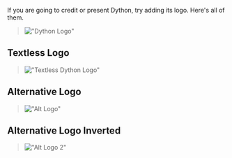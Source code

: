 If you are going to credit or present Dython, try adding its logo. Here's all of them.

>!["Dython Logo"](https://raw.githubusercontent.com/Sombrero64/Dython/master/docs/DythonLogoText.png)

## Textless Logo

>!["Textless Dython Logo"](https://raw.githubusercontent.com/Sombrero64/Dython/master/docs/DythonLogo.png)

## Alternative Logo

>!["Alt Logo"](https://raw.githubusercontent.com/Sombrero64/Dython/master/docs/DythonAltLogoA.png)

## Alternative Logo Inverted

>!["Alt Logo 2"](https://raw.githubusercontent.com/Sombrero64/Dython/master/docs/DythonAltLogoB.png)
